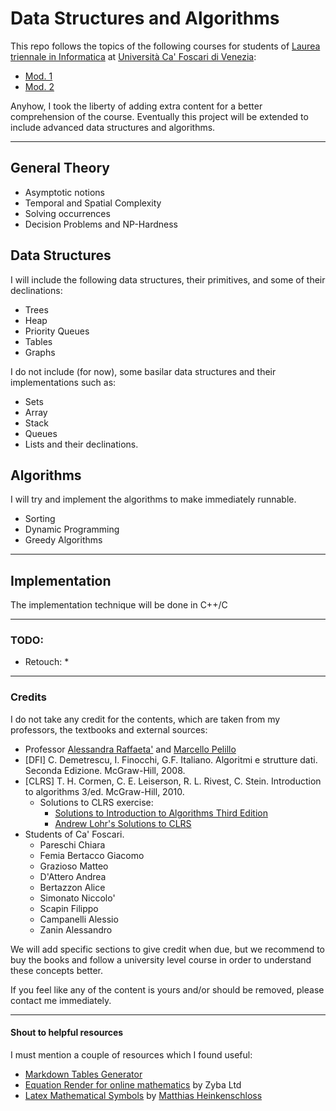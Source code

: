 # Data Structures and Algorithms

This repo follows the topics of the following courses for students of [Laurea triennale in Informatica](https://www.unive.it/pag/3/) 
at [Università Ca' Foscari di Venezia](https://www.unive.it/):
* [Mod. 1](https://www.unive.it/data/insegnamento/339889) 
* [Mod. 2](https://www.unive.it/data/insegnamento/339890)

Anyhow, I took the liberty of adding extra content for a better comprehension of the course.
Eventually this project will be extended to include advanced data structures and algorithms.

---

## General Theory
* Asymptotic notions
* Temporal and Spatial Complexity
* Solving occurrences
* Decision Problems and NP-Hardness

## Data Structures
I will include the following data structures, their primitives, and some of their declinations:
* Trees
* Heap
* Priority Queues
* Tables
* Graphs

I do not include (for now), some basilar data structures and their implementations such as:
* Sets
* Array
* Stack
* Queues
* Lists and their declinations.

## Algorithms
I will try and implement the algorithms to make immediately runnable.
* Sorting
* Dynamic Programming
* Greedy Algorithms

---

## Implementation

The implementation technique will be done in C++/C

---

### TODO:
* Retouch:
  * 

---

### Credits
I do not take any credit for the contents, which are taken from my professors, the textbooks and external sources:
* Professor [Alessandra Raffaeta'](https://www.unive.it/data/persone/5591966) and [Marcello Pelillo](https://www.unive.it/data/persone/5592849)
* [DFI] C. Demetrescu, I. Finocchi, G.F. Italiano. Algoritmi e strutture dati. Seconda Edizione. McGraw-Hill, 2008.
* [CLRS] T. H. Cormen, C. E. Leiserson, R. L. Rivest, C. Stein. Introduction to algorithms 3/ed. McGraw-Hill, 2010.
  * Solutions to CLRS exercise:
    * [Solutions to Introduction to Algorithms Third Edition](https://walkccc.me/CLRS/)
    * [Andrew Lohr's Solutions to CLRS](https://sites.math.rutgers.edu/~ajl213/CLRS/CLRS.html)
* Students of Ca' Foscari.
  * Pareschi Chiara
  * Femia Bertacco Giacomo
  * Grazioso Matteo
  * D'Attero Andrea
  * Bertazzon Alice
  * Simonato Niccolo'
  * Scapin Filippo
  * Campanelli Alessio
  * Zanin Alessandro

We will add specific sections to give credit when due, but we recommend to buy the books and follow a university level course
in order to understand these concepts better.

If you feel like any of the content is yours and/or should be removed, please contact me immediately.

---

#### Shout to helpful resources
I must mention a couple of resources which I found useful:
* [Markdown Tables Generator](https://www.tablesgenerator.com/) 
* [Equation Render for online mathematics](https://latex.codecogs.com/) by Zyba Ltd
* [Latex Mathematical Symbols](https://www.cmor-faculty.rice.edu/~heinken/latex/symbols.pdf) by [Matthias Heinkenschloss](https://www.cmor-faculty.rice.edu/~heinken/)
